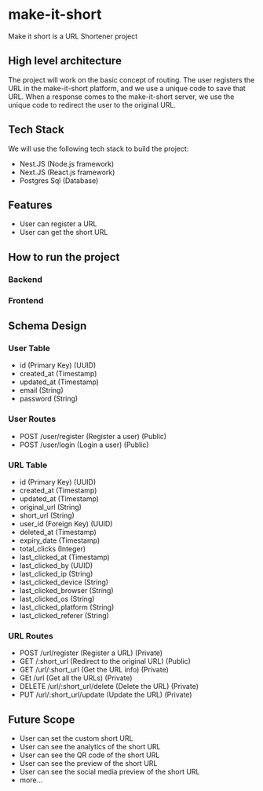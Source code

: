 # make-it-short
Make it short is a URL Shortener project

## High level architecture

The project will work on the basic concept of routing. The user registers the URL in the make-it-short platform, and we use a unique code to save that URL. When a response comes to the make-it-short server, we use the unique code to redirect the user to the original URL.


## Tech Stack

We will use the following tech stack to build the project:

- Nest.JS (Node.js framework)
- Next.JS (React.js framework)
- Postgres Sql (Database)

## Features
- User can register a URL
- User can get the short URL

## How to run the project

### Backend


### Frontend


## Schema Design

### User Table
- id (Primary Key) (UUID)
- created_at (Timestamp)
- updated_at (Timestamp)
- email (String)
- password (String)

### User Routes

- POST /user/register (Register a user) (Public)
- POST /user/login (Login a user) (Public)

### URL Table
- id (Primary Key) (UUID)
- created_at (Timestamp)
- updated_at (Timestamp)
- original_url (String)
- short_url (String)
- user_id (Foreign Key) (UUID)
- deleted_at (Timestamp)
- expiry_date (Timestamp)
- total_clicks (Integer)
- last_clicked_at (Timestamp)
- last_clicked_by (UUID)
- last_clicked_ip (String)
- last_clicked_device (String)
- last_clicked_browser (String)
- last_clicked_os (String)
- last_clicked_platform (String)
- last_clicked_referer (String)

### URL Routes

- POST /url/register (Register a URL) (Private)
- GET /:short_url (Redirect to the original URL) (Public)
- GET /url/:short_url (Get the URL info) (Private)
- GEt /url (Get all the URLs) (Private)
- DELETE /url/:short_url/delete (Delete the URL) (Private)
- PUT /url/:short_url/update (Update the URL) (Private)


## Future Scope
- User can set the custom short URL
- User can see the analytics of the short URL
- User can see the QR code of the short URL
- User can see the preview of the short URL
- User can see the social media preview of the short URL
- more...


